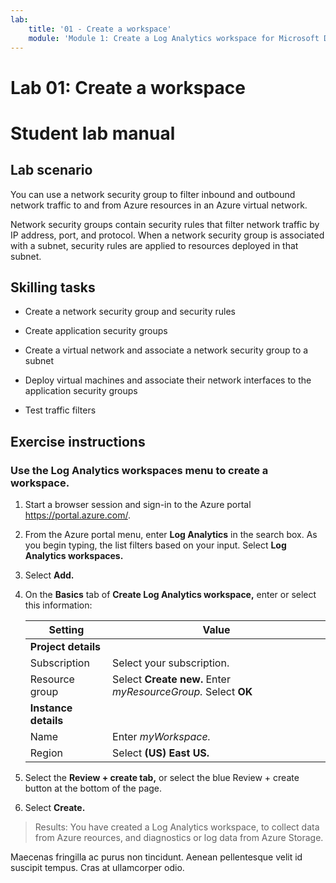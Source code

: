 ```yaml
---
lab:
    title: '01 - Create a workspace'
    module: 'Module 1: Create a Log Analytics workspace for Microsoft Defender for Cloud'
---
```


# Lab 01: Create a workspace
# Student lab manual

## Lab scenario

You can use a network security group to filter inbound and outbound network traffic to and from Azure resources in an Azure virtual network. 

Network security groups contain security rules that filter network traffic by IP address, port, and protocol. When a network security group is associated with a subnet, security rules are applied to resources deployed in that subnet.

## Skilling tasks

- Create a network security group and security rules
  
- Create application security groups
  
- Create a virtual network and associate a network security group to a subnet
  
- Deploy virtual machines and associate their network interfaces to the application security groups
  
- Test traffic filters

## Exercise instructions 

### Use the Log Analytics workspaces menu to create a workspace.

1. Start a browser session and sign-in to the Azure portal https://portal.azure.com/.
   
2. From the Azure portal menu, enter **Log Analytics** in the search box. As you begin typing, the list filters based on your input. Select **Log Analytics workspaces.**

4. Select **Add.**

5. On the **Basics** tab of **Create Log Analytics workspace,** enter or select this information:
   
   |Setting|Value|
   |---|---|
   |**Project details**|
   |Subscription|Select your subscription.|
   |Resource group|Select **Create new.** Enter *myResourceGroup.* Select **OK**|
   |**Instance details**|
   |Name|Enter *myWorkspace.*|
   |Region|Select **(US) East US.**|

6. Select the **Review + create tab,** or select the blue Review + create button at the bottom of the page.
  
8. Select **Create.**

> Results: You have created a Log Analytics workspace, to collect data from Azure reources, and diagnostics or log data from Azure Storage.

Maecenas fringilla ac purus non tincidunt. Aenean pellentesque velit id suscipit tempus. Cras at ullamcorper odio.
